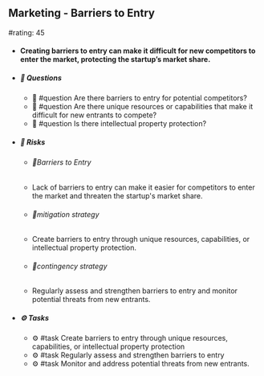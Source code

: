 ## Marketing - Barriers to Entry
#rating: 45
- #### Creating barriers to entry can make it difficult for new competitors to enter the market, protecting the startup’s market share.
- ##### 💭 Questions
  - 💭 #question Are there barriers to entry for potential competitors?
  - 💭 #question Are there unique resources or capabilities that make it difficult for new entrants to compete?
  - 💭 #question Is there intellectual property protection?
- ##### 🚨 Risks
  - ###### 🚨Barriers to Entry
  - Lack of barriers to entry can make it easier for competitors to enter the market and threaten the startup's market share.
  - ###### 🚨mitigation strategy
  - Create barriers to entry through unique resources, capabilities, or intellectual property protection.
  - ###### 🚨contingency strategy
  - Regularly assess and strengthen barriers to entry and monitor potential threats from new entrants.
- ##### ⚙️ Tasks
  - ⚙️ #task Create barriers to entry through unique resources, capabilities, or intellectual property protection
  - ⚙️ #task  Regularly assess and strengthen barriers to entry
  - ⚙️ #task  Monitor and address potential threats from new entrants.


